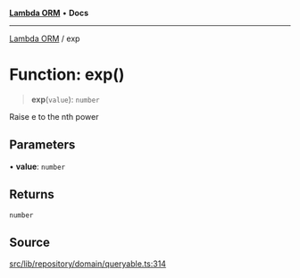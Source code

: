 [**Lambda ORM**](../README.md) • **Docs**

***

[Lambda ORM](../README.md) / exp

# Function: exp()

> **exp**(`value`): `number`

Raise e to the nth power

## Parameters

• **value**: `number`

## Returns

`number`

## Source

[src/lib/repository/domain/queryable.ts:314](https://github.com/lambda-orm/lambdaorm-base/blob/a635589f3d58a8022cbddf078d76ce5a7a0b2137/src/lib/repository/domain/queryable.ts#L314)
